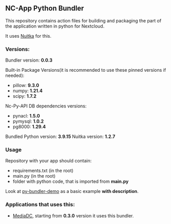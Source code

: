  ## NC-App Python Bundler

This repository contains action files for building and packaging the part of the application written in python for Nextcloud.

It uses [Nuitka](https://github.com/Nuitka/Nuitka) for this.

### Versions:

Bundler version: **0.0.3**

Built-in Package Versions(it is recommended to use these pinned versions if needed):

- pillow: **9.3.0**
- numpy: **1.21.4**
- scipy: **1.7.2**

Nc-Py-API DB dependencies versions:

- pynacl: **1.5.0**
- pymysql: **1.0.2**
- pg8000: **1.29.4**

Bundled Python version: **3.9.15**
Nuitka version: **1.2.7**

### Usage

Repository with your app should contain:

- requirements.txt (in the root)
- main.py (in the root)
- folder with python code, that is imported from **main.py**

Look at [py-bundler-demo](https://github.com/cloud-py-api/py_bundler-demo) as a basic example **with description**.

### Applications that uses this:

- [MediaDC](https://github.com/andrey18106/mediadc), starting from **0.3.0** version it uses this bundler.
